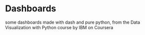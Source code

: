 # Dashboards
some dashboards made with dash and pure python, from the Data Visualization with Python course by IBM on Coursera
